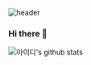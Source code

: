 ![header](https://capsule-render.vercel.app/api?type=waving&customColorList=0,2,2,2,2,3)
### Hi there 👋

<!--
**ByJin98/ByJin98** is a ✨ _special_ ✨ repository because its `README.md` (this file) appears on your GitHub profile.

Here are some ideas to get you started:

- 🔭 I’m currently working on ...
- 🌱 I’m currently learning ...
- 👯 I’m looking to collaborate on ...
- 🤔 I’m looking for help with ...
- 💬 Ask me about ...
- 📫 How to reach me: ...
- 😄 Pronouns: ...
- ⚡ Fun fact: ...
-->


![아이디's github stats](https://github-readme-stats.vercel.app/api?username=Byjin98&&theme=dark&show_icons=true)
